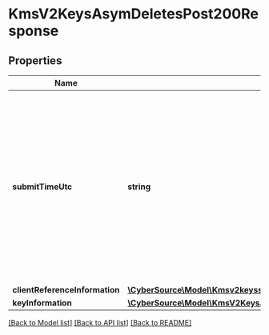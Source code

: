 # KmsV2KeysAsymDeletesPost200Response

## Properties
Name | Type | Description | Notes
------------ | ------------- | ------------- | -------------
**submitTimeUtc** | **string** | Time of request in UTC. Format: &#x60;YYYY-MM-DDThh:mm:ssZ&#x60; **Example** &#x60;2016-08-11T22:47:57Z&#x60; equals August 11, 2016, at 22:47:57 (10:47:57 p.m.). The &#x60;T&#x60; separates the date and the time. The &#x60;Z&#x60; indicates UTC.  Returned by Cybersource for all services. | [optional] 
**clientReferenceInformation** | [**\CyberSource\Model\Kmsv2keyssymClientReferenceInformation**](Kmsv2keyssymClientReferenceInformation.md) |  | [optional] 
**keyInformation** | [**\CyberSource\Model\KmsV2KeysAsymDeletesPost200ResponseKeyInformation[]**](KmsV2KeysAsymDeletesPost200ResponseKeyInformation.md) |  | [optional] 

[[Back to Model list]](../README.md#documentation-for-models) [[Back to API list]](../README.md#documentation-for-api-endpoints) [[Back to README]](../README.md)


